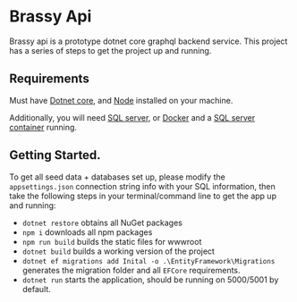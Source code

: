 # Brassy Api

Brassy api is a prototype dotnet core graphql backend service. This project has a series of steps to get the project up and running.

## Requirements

Must have [Dotnet core](https://dotnet.microsoft.com/learn/dotnet/hello-world-tutorial/intro), and [Node](https://nodejs.org/en/) installed on your machine.

Additionally, you will need [SQL server](https://www.microsoft.com/en-us/sql-server/sql-server-2017), or [Docker](https://www.docker.com/) and a [SQL server container](https://docs.microsoft.com/en-us/sql/linux/quickstart-install-connect-docker?view=sql-server-2017&pivots=cs1-bash) running.

## Getting Started.

To get all seed data + databases set up, please modify the `appsettings.json` connection string info with your SQL information, then take the following steps in your terminal/command line to get the app up and running:

-   `dotnet restore` obtains all NuGet packages
-   `npm i` downloads all npm packages
-   `npm run build` builds the static files for wwwroot
-   `dotnet build` builds a working version of the project
-   `dotnet ef migrations add Inital -o .\EntityFramework\Migrations` generates the migration folder and all `EFCore` requirements.
-   `dotnet run` starts the application, should be running on 5000/5001 by default.

